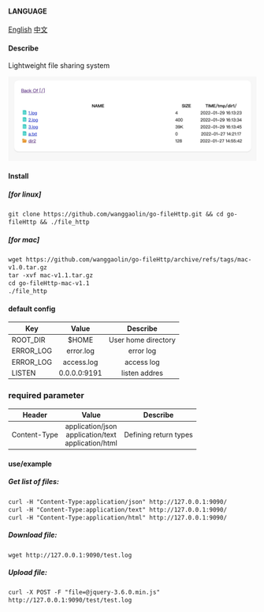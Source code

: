 #### LANGUAGE
[English](https://github.com/wanggaolin/go-fileHttp#readme)
[中文](https://github.com/wanggaolin/go-fileHttp/blob/master/doc/readme_zh.md)

#### Describe
Lightweight file sharing system

![demo photo](doc/demo.png "Magic Gardens")

#### Install
##### [for linux]
```shell
git clone https://github.com/wanggaolin/go-fileHttp.git && cd go-fileHttp && ./file_http
```
##### [for mac]
```shell
wget https://github.com/wanggaolin/go-fileHttp/archive/refs/tags/mac-v1.0.tar.gz
tar -xvf mac-v1.1.tar.gz
cd go-fileHttp-mac-v1.1   
./file_http
```



#### default config 
| Key               | Value              |Describe              |
|  ----------       | :-----------:      |   :-----------:      |                    
| ROOT_DIR          | $HOME              |   User home directory           |
| ERROR_LOG         | error.log          |   error log                |
| ERROR_LOG         | access.log         |   access log               |
| LISTEN            | 0.0.0.0:9191       |   listen addres             |


### required parameter
| Header               | Value                           |Describe              |
|  ----------       | :-----------:                     |   :-----------:      |                    
| Content-Type      | application/json <br> application/text <br> application/html               |   Defining return types          |


#### use/example
##### Get list of files:
```shell
curl -H "Content-Type:application/json" http://127.0.0.1:9090/
curl -H "Content-Type:application/text" http://127.0.0.1:9090/
curl -H "Content-Type:application/html" http://127.0.0.1:9090/
```

##### Download file:
```shell
wget http://127.0.0.1:9090/test.log
```

##### Upload file:
```shell
curl -X POST -F "file=@jquery-3.6.0.min.js" http://127.0.0.1:9090/test/test.log
```
